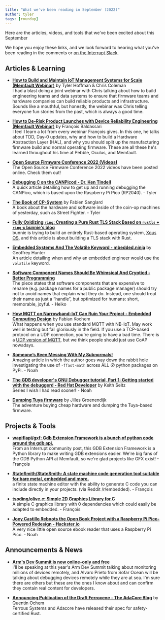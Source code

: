 ```yaml
---
title: "What we've been reading in September (2022)"
author: tyler
tags: [roundup]
---
```


<!-- excerpt start -->

Here are the articles, videos, and tools that we've been excited about this
September

<!-- excerpt end -->

We hope you enjoy these links, and we look forward to hearing what you've been
reading in the comments or [on the Interrupt Slack](https://interrupt-slack.herokuapp.com/).

## Articles & Learning

- [**How to Build and Maintain IoT Management Systems for Scale (Memfault Webinar)**](https://go.memfault.com/how-to-build-and-maintain-iot-management-systems-for-scale) by Tyler Hoffman & Chris Coleman<br>
I had a blast doing a joint webinar with Chris talking about how to build engineering teams and data systems to ensure that firmware teams and hardware companies can build reliable products and infrastructure. Sounds like a mouthful, but honestly, the webinar was Chris telling everyone fun stories from the past, which is always a good time.

- [**How to De-Risk Product Launches with Device Reliability Engineering (Memfault Webinar)**](https://go.memfault.com/how-de-risk-product-launches-device-reliability-engineering) by François Baldassari<br>
I feel I learn a lot from every webinar François gives. In this one, he talks about TDD, Day-0 updates, why and how to build a Hardware Abstraction Layer (HAL), and why you should split up the manufacturing firmware build and normal operating firmware. These are all these he's learned throughout his time at Pebble, Oculus, and Memfault.

- [**Open Source Firmware Conference 2022 (Videos)**](https://www.osfc.io/2022/schedule/)<br>
The Open Source Firmware Conference 2022 videos have been posted online. Check them out!

- [**Debugging C on the CANPicod - Dr. Ken Tindell**](https://kentindell.github.io/2022/07/26/canpico-c-debug/)<br>
A quick article detailing how to get up and running debugging the CANPico, which is based upon the Raspberry Pi Pico (RP2040). - Tyler

- [**The Book of CP-System**](https://fabiensanglard.net/cpsb/index.html) by Fabien Sanglard<br>
A book about the hardware and software inside of the coin-op machines of yesterday, such as Street Fighter. - Tyler

- [**Fully Oxidizing `ring`: Creating a Pure Rust TLS Stack Based on `rustls` + `ring` « bunnie's blog**](https://www.bunniestudios.com/blog/?p=6521)<br>
bunnie is trying to build an entirely Rust-based operating system, [Xous OS](https://betrusted.io/xous-book/ch00-00-introduction.html), and this article is about building a TLS stack with Rust.

- [**Embedded Systems And The Volatile Keyword - mbedded.ninja**](https://blog.mbedded.ninja/programming/languages/c/embedded-systems-and-the-volatile-keyword/) by Geoffrey Hunter<br>
An article detailing when and why an embedded engineer would use the `volatile` keyword.

- [**Software Component Names Should Be Whimsical And Crypticd - Better Programming**](https://betterprogramming.pub/software-component-names-should-be-whimsical-and-cryptic-ca260b013de0)<br>
The piece states that software components that are expensive to rename (e.g. package names for a public package manager) should try not to avoid names that explain what they do. Instead, one should treat their name as just a “handle”, but optimized for humans: short, memorable, joyful. - Heiko

- [**How MQTT on Narrowband-IoT Can Ruin Your Project - Embedded Computing Design**](https://embeddedcomputing.com/technology/iot/wireless-sensor-networks/how-mqtt-on-narrowband-iot-can-ruin-your-project) by Fabian Kochem<br>
What happens when you use standard MQTT with NB-IoT. May work well in testing but fail gloriously in the field. If you use a TCP-based protocol on a UDP connection, you're going to have a bad time. There is a [UDP version of MQTT](https://mqtt-udp.readthedocs.io/en/latest/), but we think people should just use CoAP nowadays.

- [**Someone’s Been Messing With My Subnormals!**](https://moyix.blogspot.com/2022/09/someones-been-messing-with-my-subnormals.html)<br>
Amazing article in which the author goes way down the rabbit hole investigating the use of `-ffast-math` across ALL :open_mouth: python packages on PyPi. - Noah

- [**The GDB developer's GNU Debugger tutorial, Part 1: Getting started with the debuggerd - Red Hat Developer**](https://developers.redhat.com/blog/2021/04/30/the-gdb-developers-gnu-debugger-tutorial-part-1-getting-started-with-the-debugger) by Keith Seitz<br>
Series I wish I had read sooner! - Noah

- [**Dumping Tuya firmware**](https://jilles.com/posts/tuya/) by Jilles Groenendijk<br>
The adventure buying cheap hardware and dumping the Tuya-based firmware.

## Projects & Tools

- [**wapiflapi/gxf: Gdb Extension Framework is a bunch of python code around the gdb api.**](https://github.com/wapiflapi/gxf)<br>
From an Interrupt community post, this GDB Extension Framework is a Python library to make writing GDB extensions easier. We're big fans of the GDB Python API at Memfault, so we're glad projects like GFX exist! - François

- [**StateSmith/StateSmith: A state machine code generation tool suitable for bare metal, embedded and more.**](https://github.com/StateSmith/StateSmith)<br>
a finite state machine editor with the ability to generate C code you can include directly in your projects. (via Reddit /r/embedded). - François

- [**tsoding/olive.c: Simple 2D Graphics Library for C**](https://github.com/tsoding/olive.c)<br>
A simple C graphics library with 0 dependencies which could easily be adapted to embedded. - François

- [**Joey Castillo Reboots the Open Book Project with a Raspberry Pi Pico-Powered Redesign - Hackster.io**](https://www.hackster.io/news/joey-castillo-reboots-the-open-book-project-with-a-raspberry-pi-pico-powered-redesign-8bfee0675637)<br>
A very nice little open source ebook reader that uses a Raspberry Pi Pico. - Noah

## Announcements & News

- [**Arm's Dev Summit is now online-only and free**](https://www.arm.com/company/events/devsummit)<br>
I'll be speaking at this year's Arm Dev Summit talking about monitoring millions of devices remotely, and Alvaro Prieto from Sofar Ocean will be talking about debugging devices remotely while they are at sea. I'm sure there are others but these are the ones I know about and can confirm they contain real content for developers.

- [**Announcing Publication of the Draft Ferrocene - The AdaCore Blog**](https://blog.adacore.com/announcing-publication-of-the-draft-ferrocene-language-specification) by Quentin Ochem<br>
Ferrous Systems and Adacore have released their spec for safety-certified Rust.